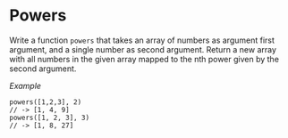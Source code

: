 # Powers

Write a function `powers` that takes an array of numbers as argument first argument, and a single number as second argument. Return a new array with all numbers in the given array mapped to the nth power given by the second argument.

*Example*
```
powers([1,2,3], 2)
// -> [1, 4, 9]
powers([1, 2, 3], 3)
// -> [1, 8, 27]
```
